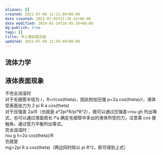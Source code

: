 ```yaml
---
aliases: []
created: 2021-07-08 11:21:05+08:00
date created: 2023-07-05T21:38:32+08:00
date modified: 2024-01-14T16:45:16+08:00
dg-publish: true
tags: []
title: 书上课后题总结
updated: 2021-07-08 11:59:49+08:00
---
```


## 流体力学
## 液体表面现象
不完全润湿时  
对于毛细管半径为 r，R=r/cos(theta)，因此附加压强 p=2a cos(theta)/r，液体受表面张力为 2 pi R a cos(theta)  
对于压强差 2a/R（也就是 a\*2pi\*R/pi\*R^2），既可以通过压强差=rou gh 列出等式，也可以通过液面周长 l\*a 确定毛细管中多出的液体所受的力，注意乘 cos 接触角，通过受力平衡列出等式。  
完全润湿时：  
rou g h=2a cos(theta)/R  
也就是  
mg=2pi R a cos(theta)（两边同时除以 pi R^2，即可得到上式）